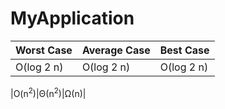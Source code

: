 
# MyApplication
|Worst Case | Average Case|Best Case |
|---|---|---|
|O(log 2 n) | O(log 2 n)  |O(log 2 n)|

|O(n<sup>2</sup>)|Θ(n<sup>2</sup>)|Ω(n)|
